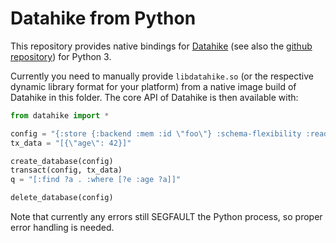 # Datahike from Python

This repository provides native bindings for [Datahike](https://datahike.io) (see also the [github repository](https://github.com/replikativ/datahike)) for Python 3.

Currently you need to manually provide `libdatahike.so` (or the respective dynamic library format for your platform) from a native image build of Datahike in this folder. The core API of Datahike is then available with:

~~~python
from datahike import *

config = "{:store {:backend :mem :id \"foo\"} :schema-flexibility :read}"
tx_data = "[{\"age\": 42}]"

create_database(config)
transact(config, tx_data)
q = "[:find ?a . :where [?e :age ?a]]"

delete_database(config)
~~~

Note that currently any errors still SEGFAULT the Python process, so proper error handling is needed.
